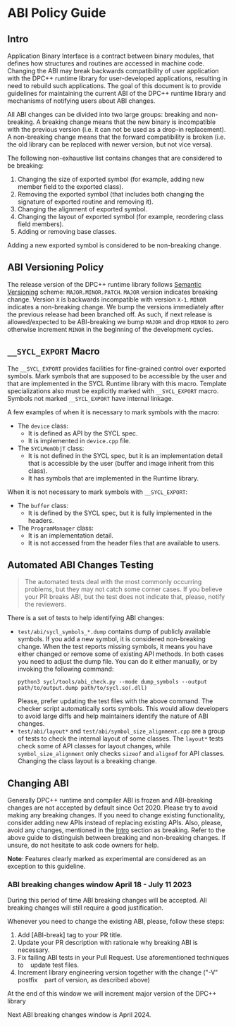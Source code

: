 # ABI Policy Guide

## Intro

Application Binary Interface is a contract between binary modules, that defines
how structures and routines are accessed in machine code. Changing the ABI may
break backwards compatibility of user application with the DPC++ runtime library
for user-developed applications, resulting in need to rebuild such applications.
The goal of this document is to provide guidelines for maintaining the current
ABI of the DPC++ runtime library and mechanisms of notifying users about ABI
changes.

All ABI changes can be divided into two large groups: breaking and non-breaking.
A breaking change means that the new binary is incompatible with the previous
version (i.e. it can not be used as a drop-in replacement). A non-breaking
change means that the forward compatibility is broken (i.e. the old library
can be replaced with newer version, but not vice versa).

The following non-exhaustive list contains changes that are considered to be
breaking:

1. Changing the size of exported symbol (for example, adding new member field
   to the exported class).
1. Removing the exported symbol (that includes both changing the signature of
   exported routine and removing it).
1. Changing the alignment of exported symbol.
1. Changing the layout of exported symbol (for example, reordering class field
   members).
1. Adding or removing base classes.

Adding a new exported symbol is considered to be non-breaking change.

## ABI Versioning Policy

The release version of the DPC++ runtime library follows
[Semantic Versioning](https://semver.org/) scheme: `MAJOR.MINOR.PATCH`. `MAJOR`
version indicates breaking change. Version `X` is backwards incompatible with
version `X-1`. `MINOR` indicates a non-breaking change. We bump the versions
immediately after the previous release had been branched off. As such, if next
release is allowed/expected to be ABI-breaking we bump `MAJOR` and drop `MINOR`
to zero otherwise increment `MINOR` in the beginning of the development cycles.

## `__SYCL_EXPORT` Macro

The `__SYCL_EXPORT` provides facilities for fine-grained control over exported
symbols. Mark symbols that are supposed to be accessible by the user and that
are implemented in the SYCL Runtime library with this macro. Template
specializations also must be explicitly marked with `__SYCL_EXPORT` macro.
Symbols not marked `__SYCL_EXPORT` have internal linkage.

A few examples of when it is necessary to mark symbols with the macro:

* The `device` class:
  - It is defined as API by the SYCL spec.
  - It is implemented in `device.cpp` file.
* The `SYCLMemObjT` class:
  - It is not defined in the SYCL spec, but it is an implementation detail that
    is accessible by the user (buffer and image inherit from this class).
  - It has symbols that are implemented in the Runtime library.

When it is not necessary to mark symbols with `__SYCL_EXPORT`:
* The `buffer` class:
  - It is defined by the SYCL spec, but it is fully implemented in the headers.
* The `ProgramManager` class:
  - It is an implementation detail.
  - It is not accessed from the header files that are available to users.

## Automated ABI Changes Testing

> The automated tests deal with the most commonly occurring problems, but they
> may not catch some corner cases. If you believe your PR breaks ABI, but the
> test does not indicate that, please, notify the reviewers.

There is a set of tests to help identifying ABI changes:

* `test/abi/sycl_symbols_*.dump` contains dump of publicly available symbols.
  If you add a new symbol, it is considered non-breaking change. When the test
  reports missing symbols, it means you have either changed or remove some of
  existing API methods. In both cases you need to adjust the dump file. You
  can do it either manually, or by invoking the following command:
  ```shell
  python3 sycl/tools/abi_check.py --mode dump_symbols --output path/to/output.dump path/to/sycl.so(.dll)
  ```
  Please, prefer updating the test files with the above command. The checker
  script automatically sorts symbols. This would allow developers to avoid
  large diffs and help maintainers identify the nature of ABI changes.
* `test/abi/layout*` and `test/abi/symbol_size_alignment.cpp` are a group of
  tests to check the internal layout of some classes. The `layout*` tests check 
  some of API classes for layout changes, while `symbol_size_alignment` only
  checks `sizeof` and `alignof` for API classes. Changing the class layout is a 
  breaking change.

## Changing ABI

Generally DPC++ runtime and compiler ABI is frozen and ABI-breaking changes are
not accepted by default since Oct 2020. Please try to avoid making any breaking
changes. If you need to change existing functionality, consider adding new APIs
instead of replacing existing APIs. Also, please, avoid any changes, mentioned in the
[Intro](#intro) section as breaking. Refer to the above guide to distinguish
between breaking and non-breaking changes. If unsure, do not hesitate to ask code
owners for help.

**Note**: Features clearly marked as experimental are considered as an exception
to this guideline.

### ABI breaking changes window April 18 - July 11 2023

During this period of time ABI breaking changes will be accepted. All breaking 
changes will still require a good justification.

Whenever you need to change the existing ABI, please, follow these steps:

1. Add [ABI-break] tag to your PR title.
2. Update your PR description with rationale why breaking ABI is necessary.
3. Fix failing ABI tests in your Pull Request. Use aforementioned techniques to
   update test files.
4. Increment library engineering version together with the change ("-V" postfix
   part of version, as described above)

At the end of this window we will increment major version of the DPC++ library

Next ABI breaking changes window is April 2024.
